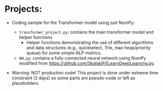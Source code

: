# Projects:

- Coding sample for the Transformer model using just NumPy:
  - `transformer_project.py`: contains the main transformer model and helper functions
    - Helper functions demonstrating the use of different algorithms and data structures (e.g., quickselect, Trie, max heap/priority queue) for some simple NLP metrics. 
  - `NN.py`: contains a fully connected neural network using NumPy modified from https://github.com/SkalskiP/ILearnDeepLearning.py.

- Warning: NOT production code! This project is done under extreme time constraint (2 days) so some parts are pseudo-code or left as placeholders. 
